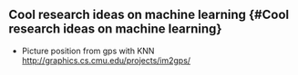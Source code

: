 Cool research ideas on machine learning {#Cool research ideas on machine learning}
---------------------------------------

-   Picture position from gps with KNN
    <http://graphics.cs.cmu.edu/projects/im2gps/>
